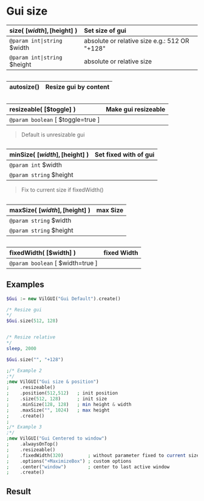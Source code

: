 # Gui size  | __size__( [$width], [$height] )    |Set size of gui    |  |:---    |:---    |  |`@param int\|string` $width    |absolute or relative size e.g.: 512 OR "+128"    |  |`@param int\|string` $height    |absolute or relative size    |  ##  | __autosize__()    |Resize gui by content    |  |:---    |:---    |  ##  | __resizeable__( [$toggle] )    |Make gui resizeable    |  |:---    |:---    |  |`@param boolean` [ $toggle=true ]    |    |  >Default is unresizable gui  ##  | __minSize__( [$width], [$height] )    |Set fixed with of gui    |  |:---    |:---    |  |`@param int` $width    |    |  |`@param string` $height    |    |  >Fix to current size if fixedWidth()  ##  | __maxSize__( [$width], [$height] )    |max Size    |  |:---    |:---    |  |`@param string` $width    |    |  |`@param string` $height    |    |  ##  | __fixedWidth__( [$width] )    |fixed Width    |  |:---    |:---    |  |`@param boolean` [ $width=true ]    |    |  ##  ## Examples  
``` php
$Gui := new VilGUI("Gui Default").create()/* Resize gui*/$Gui.size(512, 128)/* Resize relative*/sleep, 2000$Gui.size("", "+128");/* Example 2;*/;new VilGUI("Gui size & position");    .resizeable();    .position(512,512)   ; init position;    .size(512, 128)      ; init size;    .minSize(128, 128)   ; min height & width ;    .maxSize("", 1024)   ; max height;    .create();;/* Example 3;*/;new VilGUI("Gui Centered to window");    .alwaysOnTop();    .resizeable();    .fixedWidth(320)         ; without parameter fixed to current size;    .options("+MaximizeBox") ; custom options;    .center("window")        ; center to last active window ;    .create()
```  ## Result  ##    